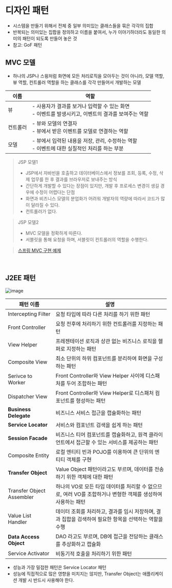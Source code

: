 # 디자인 패턴
- 시스템을 만들기 위해서 전체 중 일부 의미있는 클래스들을 묶은 각각의 집합
- 반복되는 의미있는 집합을 정의하고 이름을 붙여서, 누가 이야기하더라도 동일한 의미의 패턴이 되도록 만들어 놓은 것
- 참고: GoF 패턴

## MVC 모델
- 하나의 JSP나 스윙처럼 화면에 모든 처리로직을 모아두는 것이 아니라, 모델 역할, 뷰 역할, 컨트롤러 역할을 하는 클래스를 각각 만들어서 개발하는 모델

| 이름 | 역할 |
|--|--|
| 뷰 | - 사용자가 결과를 보거나 입력할 수 있는 화면<br> - 이벤트를 발생시키고, 이벤트의 결과를 보여주는 역할 |
| 컨트롤러 | - 뷰와 모델의 연결자<br> - 뷰에서 받은 이벤트를 모델로 연결하는 역할 |
| 모델 | - 뷰에서 입력된 내용을 저장, 관리, 수정하는 역할<br> - 이벤트에 대한 실질적인 처리를 하는 부분 |

> JSP 모델1
> - JSP에서 자바빈을 호출하고 데이터베이스에서 정보를 조회, 등록, 수정, 삭제 업무를 한 후 결과를 브라우저로 보내주는 방식
> - 간단하게 개발할 수 있다는 장점이 있지만, 개발 후 프로세스 변경이 생길 경우에 수정이 어렵다는 단점
> - 화면과 비즈니스 모델의 분업화가 어려워 개발자의 역량에 따라서 코드가 많이 달라질 수 있다.
> - 컨트롤러가 없다.

> JSP 모델2
> - MVC 모델을 정확하게 따른다.
> - 서블릿을 통해 요청을 하며, 서블릿이 컨트롤러의 역할을 수행한다.

> [스프링 MVC 구현 예제](https://github.com/hahyuning/Servlet)

<br>

## J2EE 패턴
![image](https://user-images.githubusercontent.com/60869749/147656247-d09a8bd9-ba60-4068-8a1c-f59424da7829.png)

| 패턴 이름 | 설명 |
|--|--|
| Intercepting Filter | 요청 타입에 따라 다른 처리를 하기 위한 패턴 |
| Front Controller | 요청 전후에 처리하기 위한 컨트롤러를 지정하는 패턴 |
| View Helper | 프레젠테이션 로직과 상관 없는 비즈니스 로직을 헬퍼로 지정하는 패턴 |
| Composite View | 최소 단위의 하위 컴포넌트를 분리하여 화면을 구성하는 패턴 |
| Serivce to Worker | Front Controller와 View Helper 사이에 디스패처를 두어 조합하는 패턴 |
| Dispatcher View | Front Controller와 View Helper로 디스패처 컴포넌트를 형성하는 패턴 |
| **Business Delegate** | 비즈니스 서비스 접근을 캡슐화하는 패턴 |
| **Service Locator** | 서비스와 컴포넌트 검색을 쉽게 하는 패턴 |
| **Session Facade** | 비즈니스 티어 컴포넌트를 캡슐화하고, 원격 클라이언트에서 접근할 수 있는 서비스를 제공하는 패턴 |
| Composite Entity | 로컬 엔티티 빈과 POJO를 이용하여 큰 단위의 엔티티 객체를 구현 |
| **Transfer Object** | Value Object 패턴이라고도 부르며, 데이터를 전송하기 위한 객체에 대한 패턴 |
| Transfer Object Assembler | 하나의 VO로 모든 타입 데이터를 처리할 수 없으므로, 여러 VO를 조합하거나 변형한 객체를 생성하여 사용하는 패턴 |
| Value List Handler | 데이터 조회를 처리하고, 결과를 임시 저장하며, 결과 집합을 검색하여 필요한 항목을 선택하는 역할을 수행 |
| **Data Access Object** | DAO 라고도 부르며, DB에 접근을 전담하는 클래스를 추상화하고 캡슐화 |
| Service Activator | 비동기적 호출을 처리하기 위한 패턴 |

- 성능과 가장 밀접한 패턴은 Service Locator 패턴
- 성능에 직접적으로 많은 영향을 미치지는 않지만, Transfer Object는 애플리케이션 개발 시 반드시 사용해야 한다.
